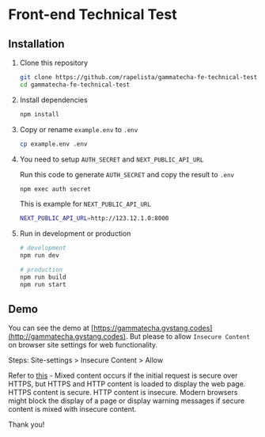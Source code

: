 # Front-end Technical Test

## Installation

1. Clone this repository
    ```sh
    git clone https://github.com/rapelista/gammatecha-fe-technical-test.git
    cd gammatecha-fe-technical-test
    ```
2. Install dependencies
    ```sh
    npm install
    ```
3. Copy or rename `example.env` to `.env`

    ```sh
    cp example.env .env
    ```

4. You need to setup `AUTH_SECRET` and `NEXT_PUBLIC_API_URL`

    Run this code to generate `AUTH_SECRET` and copy the result to `.env`

    ```sh
    npm exec auth secret
    ```

    This is example for `NEXT_PUBLIC_API_URL`

    ```sh
    NEXT_PUBLIC_API_URL=http://123.12.1.0:8000
    ```

5. Run in development or production

    ```sh
    # development
    npm run dev

    # production
    npm run build
    npm run start
    ```

## Demo

You can see the demo at [https://gammatecha.gvstang.codes](http://gammatecha.gvstang.codes). But please to allow `Insecure Content` on browser site settings for web functionality.

Steps:
Site-settings > Insecure Content > Allow

Refer to [this](https://experienceleague.adobe.com/en/docs/target/using/experiences/vec/troubleshoot-composer/mixed-content#:~:text=Mixed%20content%20occurs%20if%20the,is%20mixed%20with%20insecure%20content.) - Mixed content occurs if the initial request is secure over HTTPS, but HTTPS and HTTP content is loaded to display the web page. HTTPS content is secure. HTTP content is insecure. Modern browsers might block the display of a page or display warning messages if secure content is mixed with insecure content.

Thank you!
